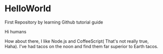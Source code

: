 # HelloWorld
First Repository by learning Github tutorial guide

Hi humans

How about there, I like Node.js and CoffeeScript( That's not really true, Haha).
I've had tacos on the noon and find them far superior to Earth tacos.
